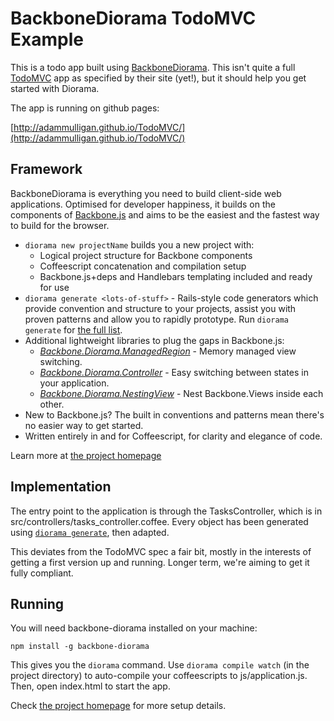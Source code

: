 # BackboneDiorama TodoMVC Example

This is a todo app built using [BackboneDiorama](https://github.com/th3james/BackboneDiorama). This isn't quite a
full [TodoMVC](http://todomvc.com) app as specified by their site (yet!), but it should help you get started with
Diorama.

The app is running on github pages:

[http://adammulligan.github.io/TodoMVC/](http://adammulligan.github.io/TodoMVC/)

## Framework

BackboneDiorama is everything you need to build client-side web applications.
Optimised for developer happiness, it builds on the components of [Backbone.js](http://backbonejs.org)
and aims to be the easiest and the fastest way to build for the browser.

* `diorama new projectName` builds you a new project with:
  * Logical project structure for Backbone components
  * Coffeescript concatenation and compilation setup
  * Backbone.js+deps and Handlebars templating included and ready for use
* `diorama generate <lots-of-stuff>` - Rails-style code generators which provide convention and structure to your projects, assist you with proven patterns and allow you to rapidly prototype. Run `diorama generate` for [the full list](src/commands/generators#backbonediorama-generators).
* Additional lightweight libraries to plug the gaps in Backbone.js:
  * [*Backbone.Diorama.ManagedRegion*](src/lib/diorama_managed_region.md) - Memory managed view switching.
  * [*Backbone.Diorama.Controller*](src/lib/diorama_controller.md) - Easy switching between states in your application.
  * [*Backbone.Diorama.NestingView*](src/lib/diorama_nesting_view.md) - Nest Backbone.Views inside each other.
* New to Backbone.js? The built in conventions and patterns mean there's no easier way to get started.
* Written entirely in and for Coffeescript, for clarity and elegance of code.

Learn more at [the project homepage](https://github.com/th3james/BackboneDiorama)

## Implementation

The entry point to the application is through the TasksController, which is in src/controllers/tasks_controller.coffee.
Every object has been generated using [`diorama generate`](https://github.com/th3james/BackboneDiorama/tree/master/src/commands/generators#backbonediorama-generators),
then adapted.

This deviates from the TodoMVC spec a fair bit, mostly in the interests of getting a first version up and running.
Longer term, we're aiming to get it fully compliant.

## Running

You will need backbone-diorama installed on your machine:

```npm install -g backbone-diorama```

This gives you the ```diorama``` command. Use ```diorama compile watch``` (in the project directory) to auto-compile your coffeescripts to
js/application.js. Then, open index.html to start the app.

Check [the project homepage](https://github.com/th3james/BackboneDiorama) for more setup details.
